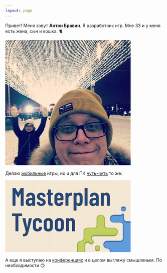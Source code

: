 ```yaml
---
layout: page
---
```


Привет! Меня зовут **Антон Бравин**. Я разработчик игр. Мне 33 и у меня есть жена, сын и кошка. 🐈

![](me.JPG)

Делаю [мобильные](/cv) игры, но и для ПК [чуть-чуть](https://store.steampowered.com/app/1644500?utm_source=brav_in) то же:

[![](/assets/masterplantycoon_logo.png)](https://store.steampowered.com/app/1644500?utm_source=brav_in)


А еще я выступаю на [конференциях](/talks) и в целом выгляжу смышленым. По необходимости 🙃